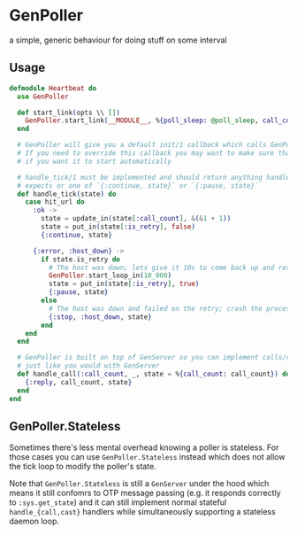 # GenPoller

a simple, generic behaviour for doing stuff on some interval

## Usage

```ex
defmodule Heartbeat do
  use GenPoller

  def start_link(opts \\ [])
    GenPoller.start_link(__MODULE__, %{poll_sleep: @poll_sleep, call_count: 0, is_retry: false}, opts)
  end

  # GenPoller will give you a default init/1 callback which calls GenPoller.start_loop
  # If you need to override this callback you may want to make sure that you start the loop
  # if you want it to start automatically

  # handle_tick/1 must be implemented and should return anything handle_info/2
  # expects or one of `{:continue, state}` or `{:pause, state}`
  def handle_tick(state) do
    case hit_url do
      :ok ->
        state = update_in(state[:call_count], &(&1 + 1))
        state = put_in(state[:is_retry], false)
        {:continue, state}

      {:error, :host_down} ->
        if state.is_retry do
          # The host was down; lets give it 10s to come back up and retry
          GenPoller.start_loop_in(10_000)
          state = put_in(state[:is_retry], true)
          {:pause, state}
        else
          # The host was down and failed on the retry; crash the process
          {:stop, :host_down, state}
        end
    end
  end

  # GenPoller is built on top of GenServer so you can implement calls/casts
  # just like you would with GenServer
  def handle_call(:call_count, _, state = %{call_count: call_count}) do
    {:reply, call_count, state}
  end
end
```

## GenPoller.Stateless

Sometimes there's less mental overhead knowing a poller is stateless.
For those cases you can use `GenPoller.Stateless` instead which does not allow
the tick loop to modify the poller's state.

Note that `GenPoller.Stateless` is still a `GenServer` under the hood which means it still confomrs to OTP message passing
(e.g. it responds correctly to `:sys.get_state`) and it can still implement normal stateful `handle_{call,cast}`
handlers while simultaneously supporting a stateless daemon loop.

